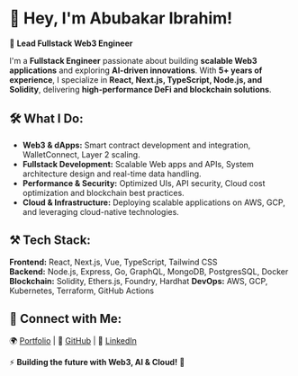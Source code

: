 # 👋 Hey, I'm Abubakar Ibrahim!

🚀 **Lead Fullstack Web3 Engineer**

I'm a **Fullstack Engineer** passionate about building **scalable Web3 applications** and exploring **AI-driven innovations**. With **5+ years of experience**, I specialize in **React, Next.js, TypeScript, Node.js, and Solidity**, delivering **high-performance DeFi and blockchain solutions**.

## 🛠️ What I Do:
- **Web3 & dApps:** Smart contract development and integration, WalletConnect, Layer 2 scaling.
- **Fullstack Development:** Scalable Web apps and APIs, System architecture design and real-time data handling.
- **Performance & Security:** Optimized UIs, API security, Cloud cost optimization and blockchain best practices.
- **Cloud & Infrastructure:** Deploying scalable applications on AWS, GCP, and leveraging cloud-native technologies.

## ⚒️ Tech Stack:
**Frontend:** React, Next.js, Vue, TypeScript, Tailwind CSS  
**Backend:** Node.js, Express, Go, GraphQL, MongoDB, PostgresSQL, Docker 
**Blockchain:** Solidity, Ethers.js, Foundry, Hardhat
**DevOps:** AWS, GCP, Kubernetes, Terraform, GitHub Actions  

## 🔗 Connect with Me:
🌍 [Portfolio](https://abubakar.life) | 🐙 [GitHub](https://github.com/abubakvr) | 💼 [LinkedIn](https://linkedin.com/in/abubakaribrahim1710)  

⚡ **Building the future with Web3, AI & Cloud!** 🚀

